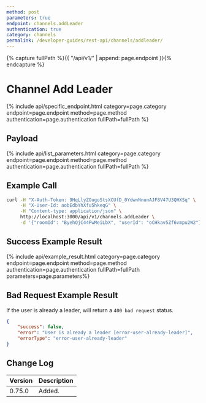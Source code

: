 ```yaml
---
method: post
parameters: true
endpoint: channels.addLeader
authentication: true
category: channels
permalink: /developer-guides/rest-api/channels/addleader/
---
```


{% capture fullPath %}{{ "/api/v1/" | append: page.endpoint }}{% endcapture %}

# Channel Add Leader

{% include api/specific_endpoint.html category=page.category endpoint=page.endpoint method=page.method authentication=page.authentication fullPath=fullPath %}

## Payload

{% include api/list_parameters.html category=page.category endpoint=page.endpoint method=page.method authentication=page.authentication fullPath=fullPath %}

## Example Call

```bash
curl -H "X-Auth-Token: 9HqLlyZOugoStsXCUfD_0YdwnNnunAJF8V47U3QHXSq" \
     -H "X-User-Id: aobEdbYhXfu5hkeqG" \
     -H "Content-type: application/json" \
     http://localhost:3000/api/v1/channels.addLeader \
     -d '{"roomId": "ByehQjC44FwMeiLbX", "userId": "oCHkav5Zf6vmpu2W2"}'
```

## Success Example Result

{% include api/example_result.html category=page.category endpoint=page.endpoint method=page.method authentication=page.authentication fullPath=fullPath parameters=page.parameters%}

## Bad Request Example Result

If the user is already a leader, will return a `400 bad request` status.

```json
{
    "success": false,
    "error": "User is already a leader [error-user-already-leader]",
    "errorType": "error-user-already-leader"
}
```

## Change Log

| Version | Description |
| :--- | :--- |
| 0.75.0 | Added. |
